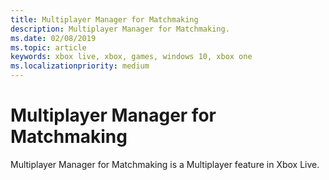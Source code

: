 ```yaml
---
title: Multiplayer Manager for Matchmaking
description: Multiplayer Manager for Matchmaking.
ms.date: 02/08/2019
ms.topic: article
keywords: xbox live, xbox, games, windows 10, xbox one
ms.localizationpriority: medium
---
```

# Multiplayer Manager for Matchmaking

Multiplayer Manager for Matchmaking is a Multiplayer feature in Xbox Live.
